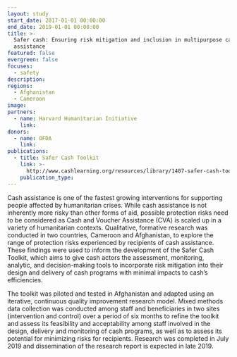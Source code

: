 ```yaml
---
layout: study
start_date: 2017-01-01 00:00:00
end_date: 2019-01-01 00:00:00
title: >-
  Safer cash: Ensuring risk mitigation and inclusion in multipurpose cash
  assistance
featured: false
evergreen: false
focuses:
  - safety
description:
regions:
  - Afghanistan
  - Cameroon
image:
partners:
  - name: Harvard Humanitarian Initiative
    link:
donors:
  - name: OFDA
    link:
publications:
  - title: Safer Cash Toolkit
    link: >-
      http://www.cashlearning.org/resources/library/1407-safer-cash-toolkit-english?keywords=&region=all&country=all&year=all&organisation=all&sector=all&modality=all&language=all&payment_method=all&document_type=all&searched=1
    publication_type:
---
```


Cash assistance is one of the fastest growing interventions for supporting people affected by humanitarian crises. While cash assistance is not inherently more risky than other forms of aid, possible protection risks need to be considered as Cash and Voucher Assistance (CVA) is scaled up in a variety of humanitarian contexts. Qualitative, formative research was conducted in two countries, Cameroon and Afghanistan, to explore the range of protection risks experienced by recipients of cash assistance. These findings were used to inform the development of the Safer Cash Toolkit, which aims to give cash actors the assessment, monitoring, analytic, and decision-making tools to incorporate risk mitigation into their design and delivery of cash programs with minimal impacts to cash’s efficiencies.

The toolkit was piloted and tested in Afghanistan and adapted using an iterative, continuous quality improvement research model. Mixed methods data collection was conducted among staff and beneficiaries in two sites (intervention and control) over a period of six months to refine the toolkit and assess its feasibility and acceptability among staff involved in the design, delivery and monitoring of cash programs, as well as to assess its potential for minimizing risks for recipients. Research was completed in July 2019 and dissemination of the research report is expected in late 2019.